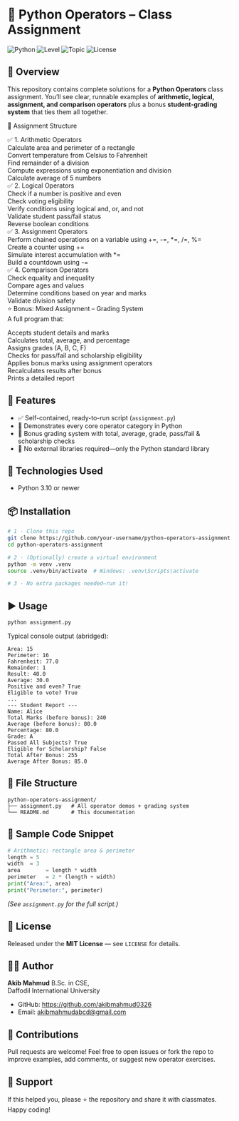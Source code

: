 # 🐍 Python Operators – Class Assignment

![Python](https://img.shields.io/badge/Python-3.10%2B-blue)
![Level](https://img.shields.io/badge/Level-Beginner-brightgreen)
![Topic](https://img.shields.io/badge/Topic-Operators-yellow)
![License](https://img.shields.io/badge/License-MIT-lightgrey)


## 📌 Overview

This repository contains complete solutions for a **Python Operators** class assignment.
You’ll see clear, runnable examples of **arithmetic, logical, assignment, and comparison operators** plus a bonus **student-grading system** that ties them all together.

📁 Assignment Structure <br/>

✅ 1. Arithmetic Operators <br/>
Calculate area and perimeter of a rectangle <br/>
Convert temperature from Celsius to Fahrenheit <br/>
Find remainder of a division <br/>
Compute expressions using exponentiation and division <br/>
Calculate average of 5 numbers <br/>
✅ 2. Logical Operators <br/>
Check if a number is positive and even <br/>
Check voting eligibility <br/>
Verify conditions using logical and, or, and not <br/>
Validate student pass/fail status <br/>
Reverse boolean conditions <br/>
✅ 3. Assignment Operators <br/>
Perform chained operations on a variable using +=, -=, *=, /=, %= <br/>
Create a counter using += <br/>
Simulate interest accumulation with *= <br/>
Build a countdown using -= <br/>
✅ 4. Comparison Operators <br/>
Check equality and inequality <br/>
Compare ages and values <br/>
Determine conditions based on year and marks <br/>
Validate division safety <br/>
⭐ Bonus: Mixed Assignment – Grading System <br/>
A full program that: <br/>

Accepts student details and marks <br/>
Calculates total, average, and percentage <br/>
Assigns grades (A, B, C, F) <br/>
Checks for pass/fail and scholarship eligibility <br/>
Applies bonus marks using assignment operators <br/>
Recalculates results after bonus <br/>
Prints a detailed report <br/>


## 🚀 Features 

* ✅ Self-contained, ready-to-run script (`assignment.py`)
* 🧮 Demonstrates every core operator category in Python
* 📝 Bonus grading system with total, average, grade, pass/fail & scholarship checks
* 🔄 No external libraries required—only the Python standard library


## 🧰 Technologies Used

* Python 3.10 or newer


## 📦 Installation

```bash
# 1 · Clone this repo
git clone https://github.com/your-username/python-operators-assignment.git
cd python-operators-assignment

# 2 · (Optionally) create a virtual environment
python -m venv .venv
source .venv/bin/activate  # Windows: .venv\Scripts\activate

# 3 · No extra packages needed—run it!
```


## ▶️ Usage

```bash
python assignment.py
```

Typical console output (abridged):

```
Area: 15
Perimeter: 16
Fahrenheit: 77.0
Remainder: 1
Result: 40.0
Average: 30.0
Positive and even? True
Eligible to vote? True
...
--- Student Report ---
Name: Alice
Total Marks (before bonus): 240
Average (before bonus): 80.0
Percentage: 80.0
Grade: A
Passed All Subjects? True
Eligible for Scholarship? False
Total After Bonus: 255
Average After Bonus: 85.0
```


## 📁 File Structure

```
python-operators-assignment/
├── assignment.py   # All operator demos + grading system
└── README.md       # This documentation
```


## 🧪 Sample Code Snippet

```python
# Arithmetic: rectangle area & perimeter
length = 5
width  = 3
area        = length * width
perimeter   = 2 * (length + width)
print("Area:", area)
print("Perimeter:", perimeter)
```

*(See `assignment.py` for the full script.)*


## 📜 License

Released under the **MIT License** — see `LICENSE` for details.


## 👨‍💻 Author

**Akib Mahmud**
B.Sc. in CSE,<br/> Daffodil International University

* GitHub: https://github.com/akibmahmud0326
* Email: akibmahmudabcd@gmail.com


## 🤝 Contributions

Pull requests are welcome! Feel free to open issues or fork the repo to improve examples, add comments, or suggest new operator exercises.


## 🌟 Support

If this helped you, please ⭐ the repository and share it with classmates. Happy coding!

